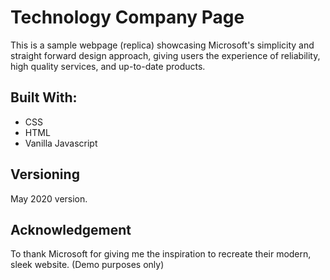 # Technology Company Page

This is a sample webpage (replica) showcasing Microsoft's simplicity and straight forward design approach, giving users the experience of reliability, high quality services, and up-to-date products.

## Built With:

- CSS
- HTML
- Vanilla Javascript

## Versioning

May 2020 version.

## Acknowledgement

To thank Microsoft for giving me the inspiration to recreate their modern, sleek website. (Demo purposes only)
